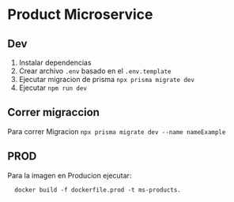 # Product Microservice

## Dev

1. Instalar dependencias
2. Crear archivo `.env` basado en el `.env.template`
3. Ejecutar migracion de prisma `npx prisma migrate dev`
4. Ejecutar `npm run dev`

## Correr migraccion

Para correr Migracion `npx prisma migrate dev --name nameExample`

## PROD

Para la imagen en Producion ejecutar:
```
  docker build -f dockerfile.prod -t ms-products.
```